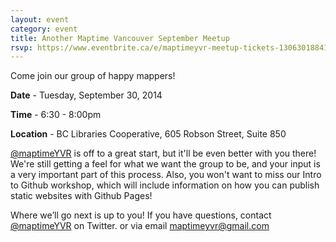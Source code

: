 ```yaml
---
layout: event
category: event
title: Another Maptime Vancouver September Meetup
rsvp: https://www.eventbrite.ca/e/maptimeyvr-meetup-tickets-13063018841s-12766628329
---
```


Come join our group of happy mappers!

**Date** - Tuesday, September 30, 2014

**Time** - 6:30 - 8:00pm

**Location** - BC Libraries Cooperative, 605 Robson Street, Suite 850

[@maptimeYVR](http://twitter.com/maptimeyvr) is off to a great start, but it'll be even better with you there! We're still getting a feel for what we want the group to be, and your input is a very important part of this process.  Also, you won't want to miss our Intro to Github workshop, which will include information on how you can publish static websites with Github Pages!

Where we’ll go next is up to you! If you have questions, contact  [@maptimeYVR](http://twitter.com/maptimevan) on Twitter. or via email <maptimeyvr@gmail.com>